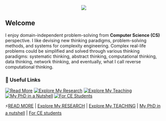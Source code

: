  

<div style="text-align: center;">
    <img src="https://capsule-render.vercel.app/api?type=waving&height=200&color=gradient&text=Morteza's%20Coding%20Hall&animation=twinkling&descAlign=45&textBg=false&fontColor=balck" />
</div>

<!--
# Welcome 👋
# Morteza's Coding Hall

**m-zakeri/m-zakeri** is a ✨ _special_ ✨ repository because its `README.md` (this file) appears on your GitHub profile.

Here are some ideas to get you started:

- 🔭 I’m currently working on ...
- 🌱 I’m currently learning ...
- 👯 I’m looking to collaborate on ...
- 🤔 I’m looking for help with ...
- 💬 Ask me about ...
- 📫 How to reach me: ...
- 😄 Pronouns: ...
- ⚡ Fun fact: ...
-->

## Welcome
I enjoy domain-independent problem-solving from **Computer Science (CS)** perspective.
I like devising new thinking paradigms, problem-solving methods, and systems for complexity engineering. 
Complex real-life problems could be simplified and solved through various thinking paradigms: systematic thinking, abstract thinking, computational thinking, data thinking, network thinking, and eventually, what I call reverse computational thinking.

### 📌 Useful Links

[![Read More](https://img.shields.io/badge/READ%20MORE-blue?style=for-the-badge&logo=bookstack&logoColor=white)](https://m-zakeri.github.io/) 
[![Explore My Research](https://img.shields.io/badge/Explore%20My%20RESEARCH-darkgreen?style=for-the-badge&logo=academia&logoColor=white)](https://m-zakeri.github.io/pages/research.html) 
[![Explore My Teaching](https://img.shields.io/badge/Explore%20My%20TEACHING-orange?style=for-the-badge&logo=chalkboard-teacher&logoColor=white)](https://m-zakeri.github.io/list-of-my-teaching-courses.html#list-of-my-teaching-courses) 
[![My PhD in a Nutshell](https://img.shields.io/badge/My%20PhD%20in%20a%20nutshell-purple?style=for-the-badge&logo=brain&logoColor=white)](https://m-zakeri.github.io/PhD/) 
[![For CE Students](https://img.shields.io/badge/For%20CE%20students-red?style=for-the-badge&logo=graduation-cap&logoColor=white)](http://webpages.iust.ac.ir/morteza_zakeri/repo/iust_course_materials/index.html) 



⚡[READ MORE](https://m-zakeri.github.io/) | [Explore My RESEARCH](https://m-zakeri.github.io/pages/research.html) | [Explore My TEACHING](https://m-zakeri.github.io/list-of-my-teaching-courses.html#list-of-my-teaching-courses) | [My PhD in a nutshell](https://m-zakeri.github.io/PhD/) | [For CE students ](http://webpages.iust.ac.ir/morteza_zakeri/repo/iust_course_materials/index.html) 

